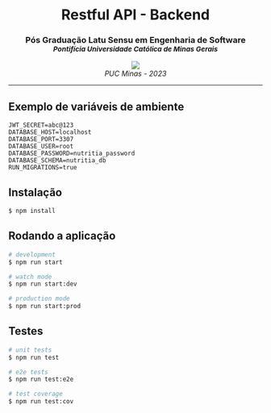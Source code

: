 <div align="center">
    <h1><strong>Restful API - Backend</strong></h1>
    <h3>
        <strong>Pós Graduação Latu Sensu em Engenharia de Software</strong><br/>
        <small><em>Pontifícia Universidade Católica de Minas Gerais</em></small>
    </h3>
    <image src="../docs/misc/nutritia-no-bg.png"/><br/>
    <em>PUC Minas - 2023</em>
</div>
<hr/>

## Exemplo de variáveis de ambiente
```
JWT_SECRET=abc@123
DATABASE_HOST=localhost
DATABASE_PORT=3307
DATABASE_USER=root
DATABASE_PASSWORD=nutritia_password
DATABASE_SCHEMA=nutritia_db
RUN_MIGRATIONS=true
```

## Instalação

```bash
$ npm install
```

## Rodando a aplicação

```bash
# development
$ npm run start

# watch mode
$ npm run start:dev

# production mode
$ npm run start:prod
```

## Testes

```bash
# unit tests
$ npm run test

# e2e tests
$ npm run test:e2e

# test coverage
$ npm run test:cov
```
